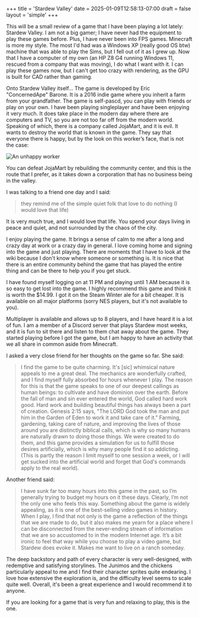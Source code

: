 +++
title = 'Stardew Valley'
date = 2025-01-09T12:58:13-07:00
draft = false
layout = 'simple'
+++

This will be a small review of a game that I have been playing a lot lately: Stardew Valley. I am not a big gamer; I have never had the equipment to play these games before. Plus, I have never been into FPS games. Minecraft is more my style. The most I'd had was a Windows XP (really good OS btw) machine that was able to play the Sims, but I fell out of it as I grew up. Now that I have a computer of my own (an HP Z8 G4 running Windows 11, rescued from a company that was moving), I do what I want with it. I can play these games now, but I can't get too crazy with rendering, as the GPU is built for CAD rather than gaming.

  

Onto Stardew Valley itself... The game is developed by Eric "ConcernedApe" Barone. It is a 2016 indie game where you inherit a farm from your grandfather. The game is self-pascd, you can play with friends or play on your own. I have been playing singleplayer and have been enjoying it very much. It does take place in the modern day where there are computers and TV, so you are not too far off from the modern world. Speaking of which, there is a company called JojaMart, and it is evil. It wants to destroy the world that is known in the game. They say that everyone there is happy, but by the look on this worker’s face, that is not the case:
  
![An unhappy worker](/images/unhappy_worker_stardew.png)

You can defeat JojaMart by rebuilding the community center, and this is the route that I prefer, as it takes down a corporation that has no business being in the valley.

I was talking to a friend one day and I said:

>they remind me of the simple quiet folk that love to do nothing (I would love that life)

  

It is very much true, and I would love that life. You spend your days living in peace and quiet, and not surrounded by the chaos of the city.

I enjoy playing the game. It brings a sense of calm to me after a long and crazy day at work or a crazy day in general. I love coming home and signing into the game and just playing. There are moments that I have to look at the wiki because I don't know where someone or something is. It is nice that there is an entire community behind the game that has played the entire thing and can be there to help you if you get stuck.

  

I have found myself logging on at 11 PM and playing until 1 AM  because it is so easy to get lost into the game. I highly recommend this game and think it is worth the $14.99. I got it on the Steam Winter ale for a bit cheaper. It is available on all major platforms (sorry NES players, but it's not available to you).

  

Multiplayer is available and allows up to 8 players, and I have heard it is a lot of fun. I am a member of a Discord server that plays Stardew most weeks, and it is fun to sit there and listen to them chat away about the game. They started playing before I got the game, but I am happy to have an activity that we all share in common aside from Minecraft.

  

I asked a very close friend for her thoughts on the game so far. She said:

>I find the game to be quite charming. It's [sic] whimsical nature appeals to me a great deal. The mechanics are wonderfully crafted, and I find myself fully absorbed for hours whenever I play. The reason for this is that the game speaks to one of our deepest callings as human beings: to cultivate and have dominion over the earth. Before the fall of man and sin ever entered the world, God called hard work good. Hard work and building beautiful things has always been a part of creation. Genesis 2:15 says, "The LORD God took the man and put him in the Garden of Eden to work it and take care of it." Farming, gardening, taking care of nature, and improving the lives of those around you are distinctly biblical calls, which is why so many humans are naturally drawn to doing those things. We were created to do them, and this game provides a simulation for us to fulfill those desires artificially, which is why many people find it so addicting. (This is partly the reason I limit myself to one session a week, or I will get sucked into the artificial world and forget that God's commands apply to the real world).

Another friend said:

>I have sunk far too many hours into this game in the past, so I’m generally trying to budget my hours on it these days. Clearly, I’m not the only one who feels this way. Something about the game is widely appealing, as it is one of the best-selling video games in history. When I play, I find that not only is the game a reflection of the things that we are made to do, but it also makes me yearn for a place where I can be disconnected from the never-ending stream of information that we are so accustomed to in the modern Internet age. It’s a bit ironic to feel that way while you choose to play a video game, but Stardew does evoke it. Makes me want to live on a ranch someday.

The deep backstory and path of every character is very well-designed, with redemptive and satisfying storylines. The Junimos and the chickens particularly appeal to me and I find their character sprites quite endearing. I love how extensive the exploration is, and the difficulty level seems to scale quite well. Overall, it's been a great experience and I would recommend it to anyone.

  

If you are looking for a game that is very fun and relaxing to play, this is the one.

